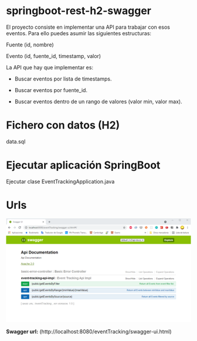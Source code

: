 # springboot-rest-h2-swagger

El proyecto consiste en implementar una API para trabajar con esos eventos. Para ello puedes asumir las siguientes estructuras:

Fuente (id, nombre)

Evento (id, fuente_id, timestamp, valor)

La API que hay que implementar es:

- Buscar eventos por lista de timestamps.

- Buscar eventos por fuente_id.

- Buscar eventos dentro de un rango de valores (valor min, valor max).

# Fichero con datos (H2)
data.sql

# Ejecutar aplicación SpringBoot
Ejecutar clase EventTrackingApplication.java

# Urls
![Swagger](swagger-screenshot.png)

**Swagger url:** (http://localhost:8080/eventTracking/swagger-ui.html)

